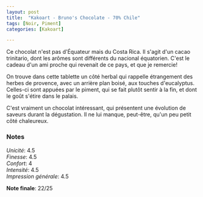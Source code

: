 ```yaml
---
layout: post
title:  "Kakoart - Bruno's Chocolate - 70% Chile"
tags: [Noir, Piment] 
categories: [Kakoart]

---
```


Ce chocolat n'est pas d'Équateur mais du Costa Rica. Il s'agit d'un cacao trinitario, dont les arômes sont différents du nacional équatorien. C'est le cadeau d'un ami proche qui revenait de ce pays, et que je remercie!

On trouve dans cette tablette un côté herbal qui rappelle étrangement des herbes de provence, avec un arrière plan boisé, aux touches d'eucalyptus. Celles-ci sont appuées par le piment, qui se fait plutôt sentir à la fin, et dont le goût s'étire dans le palais.

C'est vraiment un chocolat intéressant, qui présentent une évolution de saveurs durant la dégustation. Il ne lui manque, peut-être, qu'un peu petit côté chaleureux.


### Notes

_Unicité_: 4.5  
_Finesse_: 4.5  
_Confort_: 4  
_Intensité_: 4.5  
_Impression générale_: 4.5

**Note finale**: 22/25